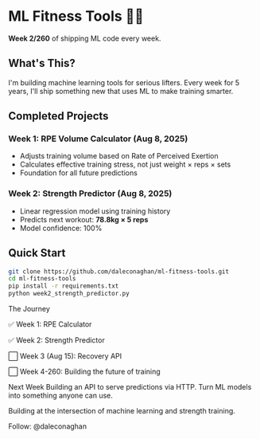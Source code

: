 # ML Fitness Tools 💪🤖

**Week 2/260** of shipping ML code every week.

## What's This?

I'm building machine learning tools for serious lifters. Every week for 5 years, I'll ship something new that uses ML to make training smarter.

## Completed Projects

### Week 1: RPE Volume Calculator (Aug 8, 2025)
- Adjusts training volume based on Rate of Perceived Exertion
- Calculates effective training stress, not just weight × reps × sets
- Foundation for all future predictions

### Week 2: Strength Predictor (Aug 8, 2025)
- Linear regression model using training history
- Predicts next workout: **78.8kg × 5 reps**
- Model confidence: 100%

## Quick Start

```bash
git clone https://github.com/daleconaghan/ml-fitness-tools.git
cd ml-fitness-tools
pip install -r requirements.txt
python week2_strength_predictor.py
```



The Journey

✅ Week 1: RPE Calculator

✅ Week 2: Strength Predictor

⬜ Week 3 (Aug 15): Recovery API

⬜ Week 4-260: Building the future of training

Next Week
Building an API to serve predictions via HTTP. Turn ML models into something anyone can use.

Building at the intersection of machine learning and strength training.

Follow: @daleconaghan
